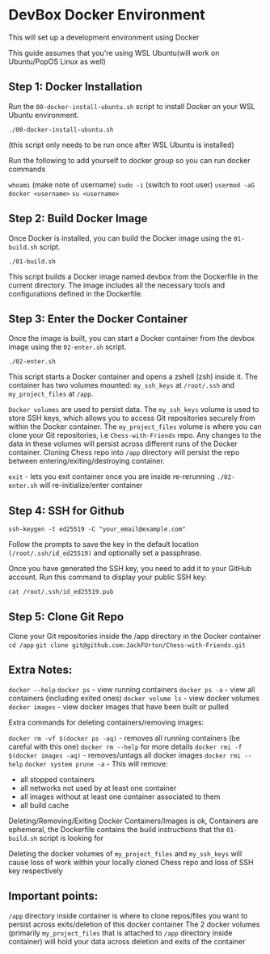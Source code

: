 # DevBox Docker Environment

This will set up a development environment using Docker 

This guide assumes that you're using WSL Ubuntu(will work on Ubuntu/PopOS Linux as well)

## Step 1: Docker Installation

Run the `00-docker-install-ubuntu.sh` script to install Docker on your WSL Ubuntu environment. 

`./00-docker-install-ubuntu.sh`

(this script only needs to be run once after WSL Ubuntu is installed)

Run the following to add yourself to docker group so you can run docker commands

`whoami` (make note of username)
`sudo -i` (switch to root user)
`usermod -aG docker <username>`
`su <username>`

## Step 2: Build Docker Image

Once Docker is installed, you can build the Docker image using the `01-build.sh` script.

`./01-build.sh`

This script builds a Docker image named devbox from the Dockerfile in the current directory. The image includes all the necessary tools and configurations defined in the Dockerfile.

## Step 3: Enter the Docker Container

Once the image is built, you can start a Docker container from the devbox image using the `02-enter.sh` script.

`./02-enter.sh`

This script starts a Docker container and opens a zshell (zsh) inside it. The container has two volumes mounted: `my_ssh_keys` at `/root/.ssh` and `my_project_files` at `/app`.

`Docker volumes` are used to persist data. The `my_ssh_keys` volume is used to store SSH keys, which allows you to access Git repositories securely from within the Docker container. The `my_project_files` volume is where you can clone your Git repositories, i.e `Chess-with-Friends` repo. Any changes to the data in these volumes will persist across different runs of the Docker container. Cloning Chess repo into `/app` directory will persist the repo between entering/exiting/destroying container.

`exit` - lets you exit container once you are inside
re-rerunning `./02-enter.sh` will re-initialize/enter container

## Step 4: SSH for Github

`ssh-keygen -t ed25519 -C "your_email@example.com"`

Follow the prompts to save the key in the default location `(/root/.ssh/id_ed25519)` and optionally set a passphrase.

Once you have generated the SSH key, you need to add it to your GitHub account. Run this command to display your public SSH key:

`cat /root/.ssh/id_ed25519.pub`

## Step 5: Clone Git Repo

Clone your Git repositories inside the /app directory in the Docker container
`cd /app`
`git clone git@github.com:JackFUrton/Chess-with-Friends.git`

## Extra Notes:

`docker --help`
`docker ps` - view running containers
`docker ps -a` - view all containers (including exited ones)
`docker volume ls` - view docker volumes
`docker images` - view docker images that have been built or pulled

Extra commands for deleting containers/removing images:

`docker rm -vf $(docker ps -aq)` - removes all running containers (be careful with this one)
`docker rm --help` for more details
`docker rmi -f $(docker images -aq)` - removes/untags all docker images
`docker rmi --help`
`docker system prune -a` - This will remove:
  - all stopped containers
  - all networks not used by at least one container
  - all images without at least one container associated to them
  - all build cache

Deleting/Removing/Exiting Docker Containers/Images is ok, Containers are ephemeral, the Dockerfile contains the build instructions that the `01-build.sh` script is looking for

Deleting the docker volumes of `my_project_files` and `my_ssh_keys` will cause loss of work within your locally cloned Chess repo and loss of SSH key respectively

## Important points:

`/app` directory inside container is where to clone repos/files you want to persist across exits/deletion of this docker container
The 2 docker volumes (primarily `my_project_files` that is attached to `/app` directory inside container) will hold your data across deletion and exits of the container
